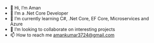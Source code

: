 - 👋 Hi, I’m Aman
- 👀 I’m a .Net Core Developer
- 🌱 I’m currently learning C#, .Net Core, EF Core, Microservices and Azure
- 💞️ I’m looking to collaborate on interesting projects
- 📫 How to reach me amankumar3724@gmail.com

<!---
amankumar3724/amankumar3724 is a ✨ special ✨ repository because its `README.md` (this file) appears on your GitHub profile.
You can click the Preview link to take a look at your changes.
--->
